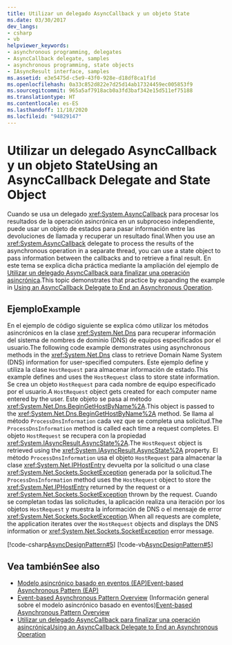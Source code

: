 ```yaml
---
title: Utilizar un delegado AsyncCallback y un objeto State
ms.date: 03/30/2017
dev_langs:
- csharp
- vb
helpviewer_keywords:
- asynchronous programming, delegates
- AsyncCallback delegate, samples
- asynchronous programming, state objects
- IAsyncResult interface, samples
ms.assetid: e3e5475d-c5e9-43f0-928e-d18df8ca1f1d
ms.openlocfilehash: 0a33c852d822e7d25d14ab17324459ec005853f9
ms.sourcegitcommit: 965a5af7918acb0a3fd3baf342e15d511ef75188
ms.translationtype: HT
ms.contentlocale: es-ES
ms.lasthandoff: 11/18/2020
ms.locfileid: "94829147"
---
```

# <a name="using-an-asynccallback-delegate-and-state-object"></a><span data-ttu-id="c9513-102">Utilizar un delegado AsyncCallback y un objeto State</span><span class="sxs-lookup"><span data-stu-id="c9513-102">Using an AsyncCallback Delegate and State Object</span></span>
<span data-ttu-id="c9513-103">Cuando se usa un delegado <xref:System.AsyncCallback> para procesar los resultados de la operación asincrónica en un subproceso independiente, puede usar un objeto de estados para pasar información entre las devoluciones de llamada y recuperar un resultado final.</span><span class="sxs-lookup"><span data-stu-id="c9513-103">When you use an <xref:System.AsyncCallback> delegate to process the results of the asynchronous operation in a separate thread, you can use a state object to pass information between the callbacks and to retrieve a final result.</span></span> <span data-ttu-id="c9513-104">En este tema se explica dicha práctica mediante la ampliación del ejemplo de [Utilizar un delegado AsyncCallback para finalizar una operación asincrónica](using-an-asynccallback-delegate-to-end-an-asynchronous-operation.md).</span><span class="sxs-lookup"><span data-stu-id="c9513-104">This topic demonstrates that practice by expanding the example in [Using an AsyncCallback Delegate to End an Asynchronous Operation](using-an-asynccallback-delegate-to-end-an-asynchronous-operation.md).</span></span>  
  
## <a name="example"></a><span data-ttu-id="c9513-105">Ejemplo</span><span class="sxs-lookup"><span data-stu-id="c9513-105">Example</span></span>  
 <span data-ttu-id="c9513-106">En el ejemplo de código siguiente se explica cómo utilizar los métodos asincrónicos en la clase <xref:System.Net.Dns> para recuperar información del sistema de nombres de dominio (DNS) de equipos especificados por el usuario.</span><span class="sxs-lookup"><span data-stu-id="c9513-106">The following code example demonstrates using asynchronous methods in the <xref:System.Net.Dns> class to retrieve Domain Name System (DNS) information for user-specified computers.</span></span> <span data-ttu-id="c9513-107">Este ejemplo define y utiliza la clase `HostRequest` para almacenar información de estado.</span><span class="sxs-lookup"><span data-stu-id="c9513-107">This example defines and uses the `HostRequest` class to store state information.</span></span> <span data-ttu-id="c9513-108">Se crea un objeto `HostRequest` para cada nombre de equipo especificado por el usuario.</span><span class="sxs-lookup"><span data-stu-id="c9513-108">A `HostRequest` object gets created for each computer name entered by the user.</span></span> <span data-ttu-id="c9513-109">Este objeto se pasa al método <xref:System.Net.Dns.BeginGetHostByName%2A>.</span><span class="sxs-lookup"><span data-stu-id="c9513-109">This object is passed to the <xref:System.Net.Dns.BeginGetHostByName%2A> method.</span></span> <span data-ttu-id="c9513-110">Se llama al método `ProcessDnsInformation` cada vez que se completa una solicitud.</span><span class="sxs-lookup"><span data-stu-id="c9513-110">The `ProcessDnsInformation` method is called each time a request completes.</span></span> <span data-ttu-id="c9513-111">El objeto `HostRequest` se recupera con la propiedad <xref:System.IAsyncResult.AsyncState%2A>.</span><span class="sxs-lookup"><span data-stu-id="c9513-111">The `HostRequest` object is retrieved using the <xref:System.IAsyncResult.AsyncState%2A> property.</span></span> <span data-ttu-id="c9513-112">El método `ProcessDnsInformation` usa el objeto `HostRequest` para almacenar la clase <xref:System.Net.IPHostEntry> devuelta por la solicitud o una clase <xref:System.Net.Sockets.SocketException> generada por la solicitud.</span><span class="sxs-lookup"><span data-stu-id="c9513-112">The `ProcessDnsInformation` method uses the `HostRequest` object to store the <xref:System.Net.IPHostEntry> returned by the request or a <xref:System.Net.Sockets.SocketException> thrown by the request.</span></span> <span data-ttu-id="c9513-113">Cuando se completan todas las solicitudes, la aplicación realiza una iteración por los objetos `HostRequest` y muestra la información de DNS o el mensaje de error <xref:System.Net.Sockets.SocketException>.</span><span class="sxs-lookup"><span data-stu-id="c9513-113">When all requests are complete, the application iterates over the `HostRequest` objects and displays the DNS information or <xref:System.Net.Sockets.SocketException> error message.</span></span>  
  
 [!code-csharp[AsyncDesignPattern#5](../../../samples/snippets/csharp/VS_Snippets_CLR/AsyncDesignPattern/CS/AsyncDelegateWithStateObject.cs#5)]
 [!code-vb[AsyncDesignPattern#5](../../../samples/snippets/visualbasic/VS_Snippets_CLR/AsyncDesignPattern/VB/AsyncDelegateWithStateObject.vb#5)]  
  
## <a name="see-also"></a><span data-ttu-id="c9513-114">Vea también</span><span class="sxs-lookup"><span data-stu-id="c9513-114">See also</span></span>

- [<span data-ttu-id="c9513-115">Modelo asincrónico basado en eventos (EAP)</span><span class="sxs-lookup"><span data-stu-id="c9513-115">Event-based Asynchronous Pattern (EAP)</span></span>](event-based-asynchronous-pattern-eap.md)
- <span data-ttu-id="c9513-116">[Event-based Asynchronous Pattern Overview](event-based-asynchronous-pattern-overview.md) (Información general sobre el modelo asincrónico basado en eventos)</span><span class="sxs-lookup"><span data-stu-id="c9513-116">[Event-based Asynchronous Pattern Overview](event-based-asynchronous-pattern-overview.md)</span></span>
- [<span data-ttu-id="c9513-117">Utilizar un delegado AsyncCallback para finalizar una operación asincrónica</span><span class="sxs-lookup"><span data-stu-id="c9513-117">Using an AsyncCallback Delegate to End an Asynchronous Operation</span></span>](using-an-asynccallback-delegate-to-end-an-asynchronous-operation.md)
